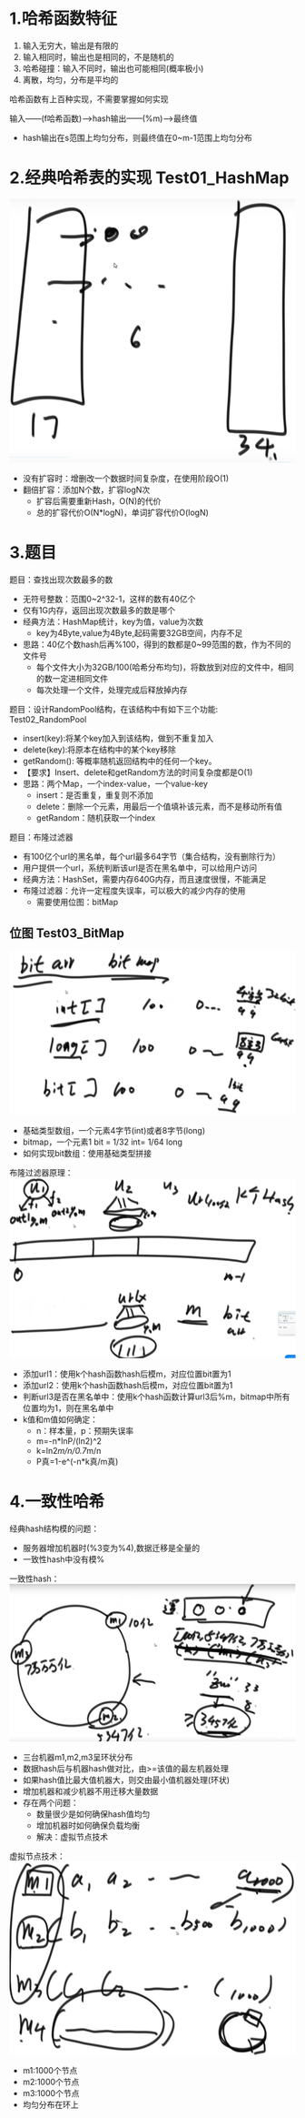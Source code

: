 # 1.哈希函数特征
1. 输入无穷大，输出是有限的
2. 输入相同时，输出也是相同的，不是随机的
3. 哈希碰撞：输入不同时，输出也可能相同(概率极小)
4. 离散，均匀，分布是平均的

哈希函数有上百种实现，不需要掌握如何实现

输入——(f哈希函数)——>hash输出——(%m)——>最终值
- hash输出在s范围上均匀分布，则最终值在0~m-1范围上均匀分布

# 2.经典哈希表的实现  Test01_HashMap
![](img/哈希表.jpg)
- 没有扩容时：增删改一个数据时间复杂度，在使用阶段O(1)
- 翻倍扩容：添加N个数，扩容logN次
    - 扩容后需要重新Hash，O(N)的代价
    - 总的扩容代价O(N*logN)，单词扩容代价O(logN)


# 3.题目
题目：查找出现次数最多的数
- 无符号整数：范围0~2^32-1，这样的数有40亿个
- 仅有1G内存，返回出现次数最多的数是哪个
- 经典方法：HashMap统计，key为值，value为次数
    - key为4Byte,value为4Byte,起码需要32GB空间，内存不足
- 思路：40亿个数hash后再%100，得到的数都是0~99范围的数，作为不同的文件号
    - 每个文件大小为32GB/100(哈希分布均匀)，将数放到对应的文件中，相同的数一定进相同文件
    - 每次处理一个文件，处理完成后释放掉内存

题目：设计RandomPool结构，在该结构中有如下三个功能: Test02_RandomPool
- insert(key):将某个key加入到该结构，做到不重复加入
- delete(key):将原本在结构中的某个key移除
- getRandom(): 等概率随机返回结构中的任何一个key。
- 【要求】Insert、delete和getRandom方法的时间复杂度都是O(1)
- 思路：两个Map，一个index-value，一个value-key
    - insert：是否重复，重复则不添加
    - delete：删除一个元素，用最后一个值填补该元素，而不是移动所有值
    - getRandom：随机获取一个index

题目：布隆过滤器
- 有100亿个url的黑名单，每个url最多64字节（集合结构，没有删除行为）
- 用户提供一个url，系统判断该url是否在黑名单中，可以给用户访问
- 经典方法：HashSet，需要内存640G内存，而且速度很慢，不能满足
- 布隆过滤器：允许一定程度失误率，可以极大的减少内存的使用
    - 需要使用位图：bitMap

## 位图  Test03_BitMap
![](img/bitmap.jpg)
- 基础类型数组，一个元素4字节(int)或者8字节(long)
- bitmap，一个元素1 bit = 1/32 int= 1/64 long
- 如何实现bit数组：使用基础类型拼接

布隆过滤器原理：
![](img/布隆过滤器原理.jpg)
- 添加url1：使用k个hash函数hash后模m，对应位置bit置为1
- 添加url2：使用k个hash函数hash后模m，对应位置bit置为1
- 判断url3是否在黑名单中：使用k个hash函数计算url3后%m，bitmap中所有位置均为1，则在黑名单中
- k值和m值如何确定：
    - n：样本量，p：预期失误率
    - m=-n*lnP/(ln2)^2
    - k=ln2*m/n/0.7*m/n
    - P真=1-e^(-n*k真/m真)
    
# 4.一致性哈希
经典hash结构模的问题：
- 服务器增加机器时(%3变为%4),数据迁移是全量的
- 一致性hash中没有模%

一致性hash：
![](img/一致性hash.jpg)
- 三台机器m1,m2,m3呈环状分布
- 数据hash后与机器hash做对比，由>=该值的最左机器处理
- 如果hash值比最大值机器大，则交由最小值机器处理(环状)
- 增加机器和减少机器不用迁移大量数据
- 存在两个问题：
   - 数量很少是如何确保hash值均匀
   - 增加机器时如何确保负载均衡
   - 解决：虚拟节点技术

虚拟节点技术：
![](img/虚拟节点技术.jpg)
- m1:1000个节点
- m2:1000个节点
- m3:1000个节点
- 均匀分布在环上

